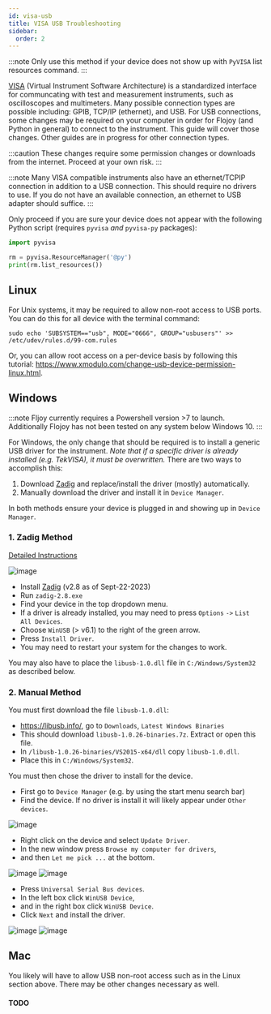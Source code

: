 ```yaml
---
id: visa-usb
title: VISA USB Troubleshooting
sidebar:
  order: 2
---
```


:::note
Only use this method if your device does not show up with `PyVISA` list resources command.
:::

[VISA](https://en.wikipedia.org/wiki/Virtual_instrument_software_architecture) (Virtual Instrument Software Architecture) is a standardized interface for communcating with test and measurement instruments, such as oscilloscopes and multimeters. Many possible connection types are possible including: GPIB, TCP/IP (ethernet), and USB. For USB connections, some changes may be required on your computer in order for Flojoy (and Python in general) to connect to the instrument. This guide will cover those changes. Other guides are in progress for other connection types.

:::caution
These changes require some permission changes or downloads from the internet. Proceed at your own risk.
:::

:::note
Many VISA compatible instruments also have an ethernet/TCPIP connection in addition to a USB connection. This should require no drivers to use. If you do not have an available connection, an ethernet to USB adapter should suffice.
:::

Only proceed if you are sure your device does not appear with the following Python script (requires `pyvisa` _and_ `pyvisa-py` packages):

```python
import pyvisa

rm = pyvisa.ResourceManager('@py')
print(rm.list_resources())
```

## Linux

For Unix systems, it may be required to allow non-root access to USB ports. You can do this for all device with the terminal command:

```
sudo echo 'SUBSYSTEM=="usb", MODE="0666", GROUP="usbusers"' >> /etc/udev/rules.d/99-com.rules
```

Or, you can allow root access on a per-device basis by following this tutorial: https://www.xmodulo.com/change-usb-device-permission-linux.html.

## Windows

:::note
Fljoy currently requires a Powershell version >7 to launch. Additionally Flojoy has not been tested on any system below Windows 10.
:::

For Windows, the only change that should be required is to install a generic USB driver for the instrument. _Note that if a specific driver is already installed (e.g. TekVISA), it must be overwritten._ There are two ways to accomplish this:

1. Download [Zadig](https://zadig.akeo.ie/) and replace/install the driver (mostly) automatically.
2. Manually download the driver and install it in `Device Manager`.

In both methods ensure your device is plugged in and showing up in `Device Manager`.

### 1. Zadig Method

[Detailed Instructions](https://github.com/pbatard/libwdi/wiki/Zadig)

![image](https://res.cloudinary.com/dhopxs1y3/image/upload/v1699910544/flojoy-docs/windowsdriver/naffpdp5cxbsu4z2ghre.png)

- Install [Zadig](https://zadig.akeo.ie/) (v2.8 as of Sept-22-2023)
- Run `zadig-2.8.exe`
- Find your device in the top dropdown menu.
- If a driver is already installed, you may need to press `Options` `->` `List All Devices`.
- Choose `WinUSB` (> v6.1) to the right of the green arrow.
- Press `Install Driver`.
- You may need to restart your system for the changes to work.

You may also have to place the `libusb-1.0.dll` file in `C:/Windows/System32` as described below.

### 2. Manual Method

You must first download the file `libusb-1.0.dll`:

- https://libusb.info/, go to `Downloads`, `Latest Windows Binaries`
- This should download `libusb-1.0.26-binaries.7z`. Extract or open this file.
- In `/libusb-1.0.26-binaries/VS2015-x64/dll` copy `libusb-1.0.dll`.
- Place this in `C:/Windows/System32`.

You must then chose the driver to install for the device.

- First go to `Device Manager` (e.g. by using the start menu search bar)
- Find the device. If no driver is install it will likely appear under `Other devices`.

![image](https://res.cloudinary.com/dhopxs1y3/image/upload/v1699910545/flojoy-docs/windowsdriver/vzvtrvecuaaogptjtq17.png)

- Right click on the device and select `Update Driver`.
- In the new window press `Browse my computer for drivers`,
- and then `Let me pick ...` at the bottom.

![image](https://res.cloudinary.com/dhopxs1y3/image/upload/v1699910544/flojoy-docs/windowsdriver/dqm0awb4ilcg7m5f4prk.png)
![image](https://res.cloudinary.com/dhopxs1y3/image/upload/v1699910545/flojoy-docs/windowsdriver/yoxoyiv03kup6cunikyv.png)

- Press `Universal Serial Bus devices`.
- In the left box click `WinUSB Device`,
- and in the right box click `WinUSB Device`.
- Click `Next` and install the driver.

![image](https://res.cloudinary.com/dhopxs1y3/image/upload/v1699910544/flojoy-docs/windowsdriver/busdevice.png)
![image](https://res.cloudinary.com/dhopxs1y3/image/upload/v1699910545/flojoy-docs/windowsdriver/winusb.png)

## Mac

You likely will have to allow USB non-root access such as in the Linux section above. There may be other changes necessary as well.

#### TODO
